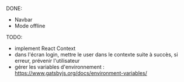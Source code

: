 DONE:

- Navbar
- Mode offline


TODO:

- implement React Context
- dans l'écran login, mettre le user dans le contexte suite à succès, si erreur, prévenir l'utilisateur
- gérer les variables d'environnement : https://www.gatsbyjs.org/docs/environment-variables/